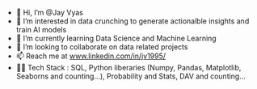 - 👋 Hi, I’m @Jay Vyas
- 👀 I’m interested in data crunching to generate actionalble insights and train AI models
- 🌱 I’m currently learning Data Science and Machine Learning
- 💞️ I’m looking to collaborate on data related projects
- 📫 Reach me at www.linkedin.com/in/jv1995/
- 🧑‍💻 Tech Stack : SQL, Python liberaries (Numpy, Pandas, Matplotlib, Seaborns and counting...), Probability and Stats, DAV and counting...
